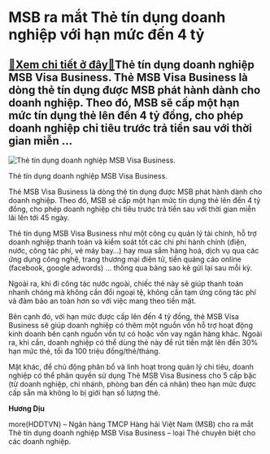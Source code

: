 MSB ra mắt Thẻ tín dụng doanh nghiệp với hạn mức đến 4 tỷ
=========================================================

[:gift:Xem chi tiết ở đây:gift:](https://hddtvn.com/msb-ra-mat-the-tin-dung-doanh-nghiep-voi-han-muc-den-4-ty/)Thẻ tín dụng doanh nghiệp MSB Visa Business. Thẻ MSB Visa Business là dòng thẻ tín dụng được MSB phát hành dành cho doanh nghiệp. Theo đó, MSB sẽ cấp một hạn mức tín dụng thẻ lên đến 4 tỷ đồng, cho phép doanh nghiệp chi tiêu trước trả tiền sau với thời gian miễn …
------------------------------------------------------------------------------------------------------------------------------------------------------------------------------------------------------------------------------------------------------------------------





![Thẻ tín dụng doanh nghiệp MSB Visa Business.](https://hddtvn.com/wp-content/uploads/2021/01/0300_MSB_Visa_Business_1.png "Thẻ tín dụng doanh nghiệp MSB Visa Business.")


Thẻ tín dụng doanh nghiệp MSB Visa Business.



Thẻ MSB Visa Business là dòng thẻ tín dụng được MSB phát hành dành cho doanh nghiệp. Theo đó, MSB sẽ cấp một hạn mức tín dụng thẻ lên đến 4 tỷ đồng, cho phép doanh nghiệp chi tiêu trước trả tiền sau với thời gian miễn lãi lên tới 45 ngày.


Thẻ tín dụng MSB Visa Business như một công cụ quản lý tài chính, hỗ trợ doanh nghiệp thanh toán và kiểm soát tốt các chi phí hành chính (điện, nước, công tác phí, vé máy bay…) hay mua sắm hàng hoá, dịch vụ qua các ứng dụng công nghệ, trang thương mại điện tử, tiền quảng cáo online (facebook, google adwords) … thông qua bảng sao kê gửi lại sau mỗi kỳ.


Ngoài ra, khi đi công tác nước ngoài, chiếc thẻ này sẽ giúp thanh toán nhanh chóng mà không cần đổi ngoại tệ, không cần tạm ứng công tác phí và đảm bảo an toàn hơn so với việc mang theo tiền mặt.


Bên cạnh đó, với hạn mức được cấp lên đến 4 tỷ đồng, thẻ MSB Visa Business sẽ giúp doanh nghiệp có thêm một nguồn vốn hỗ trợ hoạt động kinh doanh bên cạnh nguồn vốn tự có hoặc vốn vay ngân hàng khác. Ngoài ra, khi cần, doanh nghiệp có thể dùng thẻ này để rút tiền mặt lên đến 30% hạn mức thẻ, tối đa 100 triệu đồng/thẻ/tháng.


Mặt khác, để chủ động phân bổ và linh hoạt trong quản lý chi tiêu, doanh nghiệp có thể phân quyền sử dụng Thẻ MSB Visa Business cho 5 cấp bậc (từ doanh nghiệp, chi nhánh, phòng ban đến cá nhân) theo hạn mức được cấp sẵn mà không lo bị giới hạn số lượng thẻ.




**Hương Dịu**



more(HDDTVN) – Ngân hàng TMCP Hàng hải Việt Nam (MSB) cho ra mắt Thẻ tín dụng doanh nghiệp MSB Visa Business – loại Thẻ chuyên biệt cho các doanh nghiệp.

